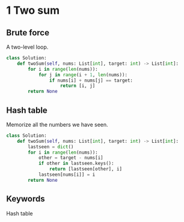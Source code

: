 # 1 Two sum

## Brute force

A two-level loop.
```python
class Solution:
    def twoSum(self, nums: List[int], target: int) -> List[int]:
        for i in range(len(nums)):
            for j in range(i + 1, len(nums)):
                if nums[i] + nums[j] == target:
                    return [i, j]
        return None
```

## Hash table

Memorize all the numbers we have seen.
```python
class Solution:
    def twoSum(self, nums: List[int], target: int) -> List[int]:
        lastseen = dict()
        for i in range(len(nums)):
            other = target - nums[i]
            if other in lastseen.keys():
                return [lastseen[other], i]
            lastseen[nums[i]] = i
        return None
```

## Keywords
Hash table
